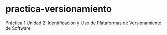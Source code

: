 # practica-versionamiento
Práctica 1 Unidad 2: Identificación y Uso de Plataformas de Versionamiento de Software
